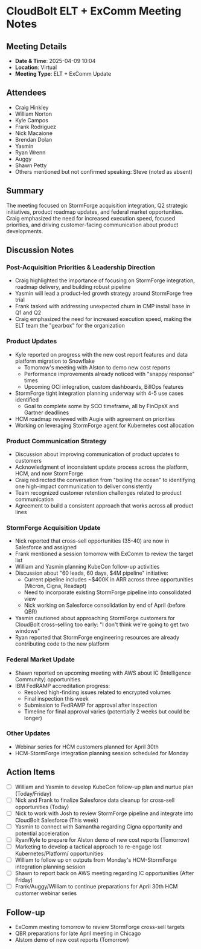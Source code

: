 # CloudBolt ELT + ExComm Meeting Notes

## Meeting Details

- **Date & Time**: 2025-04-09 10:04
- **Location**: Virtual
- **Meeting Type**: ELT + ExComm Update

## Attendees
- Craig Hinkley
- William Norton
- Kyle Campos
- Frank Rodriguez
- Nick Macaione
- Brendan Dolan
- Yasmin
- Ryan Wrenn
- Auggy
- Shawn Petty
- Others mentioned but not confirmed speaking: Steve (noted as absent)

## Summary
The meeting focused on StormForge acquisition integration, Q2 strategic initiatives, product roadmap updates, and federal market opportunities. Craig emphasized the need for increased execution speed, focused priorities, and driving customer-facing communication about product developments.

## Discussion Notes

### Post-Acquisition Priorities & Leadership Direction
- Craig highlighted the importance of focusing on StormForge integration, roadmap delivery, and building robust pipeline
- Yasmin will lead a product-led growth strategy around StormForge free trial
- Frank tasked with addressing unexpected churn in CMP install base in Q1 and Q2
- Craig emphasized the need for increased execution speed, making the ELT team the "gearbox" for the organization

### Product Updates
- Kyle reported on progress with the new cost report features and data platform migration to Snowflake
    - Tomorrow's meeting with Alston to demo new cost reports
    - Performance improvements already noticed with "snappy response" times
    - Upcoming OCI integration, custom dashboards, BillOps features
- StormForge tight integration planning underway with 4-5 use cases identified
    - Goal to complete some by SCO timeframe, all by FinOpsX and Gartner deadlines
- HCM roadmap reviewed with Augie with agreement on priorities
- Working on leveraging StormForge agent for Kubernetes cost allocation

### Product Communication Strategy
- Discussion about improving communication of product updates to customers
- Acknowledgment of inconsistent update process across the platform, HCM, and now StormForge
- Craig redirected the conversation from "boiling the ocean" to identifying one high-impact communication to deliver consistently
- Team recognized customer retention challenges related to product communication
- Agreement to build a consistent approach that works across all product lines

### StormForge Acquisition Update
- Nick reported that cross-sell opportunities (35-40) are now in Salesforce and assigned
- Frank mentioned a session tomorrow with ExComm to review the target list
- William and Yasmin planning KubeCon follow-up activities
- Discussion about "60 leads, 60 days, $4M pipeline" initiative:
    - Current pipeline includes ~$400K in ARR across three opportunities (Micron, Cigna, Readapt)
    - Need to incorporate existing StormForge pipeline into consolidated view
    - Nick working on Salesforce consolidation by end of April (before QBR)
- Yasmin cautioned about approaching StormForge customers for CloudBolt cross-selling too early: "I don't think we're going to get two windows"
- Ryan reported that StormForge engineering resources are already contributing code to the new platform

### Federal Market Update
- Shawn reported on upcoming meeting with AWS about IC (Intelligence Community) opportunities
- IBM FedRAMP accreditation progress:
    - Resolved high-finding issues related to encrypted volumes
    - Final inspection this week
    - Submission to FedRAMP for approval after inspection
    - Timeline for final approval varies (potentially 2 weeks but could be longer)

### Other Updates
- Webinar series for HCM customers planned for April 30th
- HCM-StormForge integration planning session scheduled for Monday

## Action Items
- [ ] William and Yasmin to develop KubeCon follow-up plan and nurtue plan (Today/Friday)
- [ ] Nick and Frank to finalize Salesforce data cleanup for cross-sell opportunities (Today)
- [ ] Nick to work with Josh to review StormForge pipeline and integrate into CloudBolt Salesforce (This week)
- [ ] Yasmin to connect with Samantha regarding Cigna opportunity and potential acceleration
- [ ] Ryan/Kyle to prepare for Alston demo of new cost reports (Tomorrow)
- [ ] Marketing to develop a tactical approach to re-engage lost Kubernetes/Platform/ opportunities
- [ ] William to follow up on outputs from Monday's HCM-StormForge integration planning session
- [ ] Shawn to report back on AWS meeting regarding IC opportunities (After Friday)
- [ ] Frank/Auggy/William to continue preparations for April 30th HCM customer webinar series

## Follow-up
- ExComm meeting tomorrow to review StormForge cross-sell targets
- QBR preparations for late April meeting in Chicago
- Alstom demo of new cost reports (Tomorrow)


